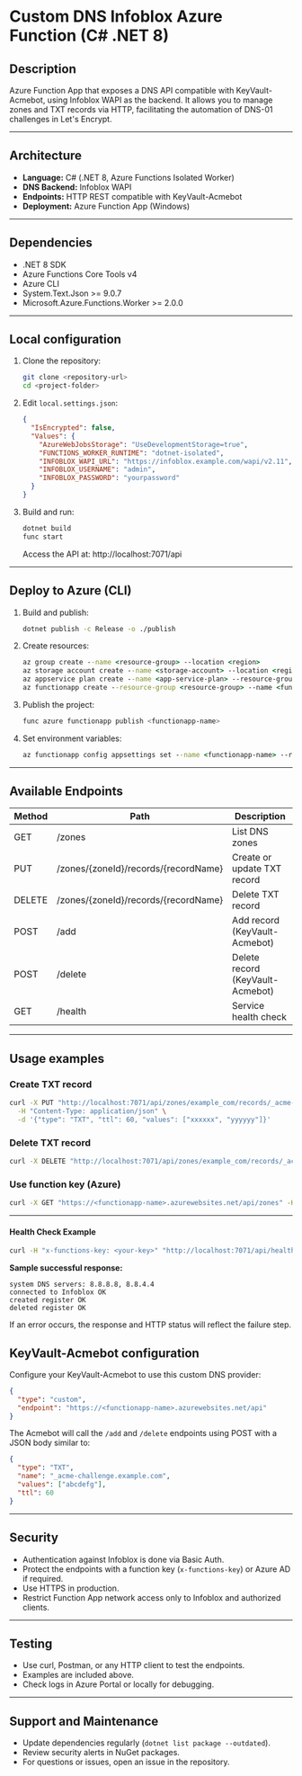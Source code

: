 # Custom DNS Infoblox Azure Function (C# .NET 8)

## Description

Azure Function App that exposes a DNS API compatible with KeyVault-Acmebot, using Infoblox WAPI as the backend. It allows you to manage zones and TXT records via HTTP, facilitating the automation of DNS-01 challenges in Let's Encrypt.

---

## Architecture

- **Language:** C# (.NET 8, Azure Functions Isolated Worker)
- **DNS Backend:** Infoblox WAPI
- **Endpoints:** HTTP REST compatible with KeyVault-Acmebot
- **Deployment:** Azure Function App (Windows)

---

## Dependencies

- .NET 8 SDK
- Azure Functions Core Tools v4
- Azure CLI
- System.Text.Json >= 9.0.7
- Microsoft.Azure.Functions.Worker >= 2.0.0

---

## Local configuration

1. Clone the repository:
    ```bash
    git clone <repository-url>
    cd <project-folder>
    ```
2. Edit `local.settings.json`:
    ```json
    {
      "IsEncrypted": false,
      "Values": {
        "AzureWebJobsStorage": "UseDevelopmentStorage=true",
        "FUNCTIONS_WORKER_RUNTIME": "dotnet-isolated",
        "INFOBLOX_WAPI_URL": "https://infoblox.example.com/wapi/v2.11",
        "INFOBLOX_USERNAME": "admin",
        "INFOBLOX_PASSWORD": "yourpassword"
      }
    }
    ```
3. Build and run:
    ```bash
    dotnet build
    func start
    ```
    Access the API at: http://localhost:7071/api

---

## Deploy to Azure (CLI)

1. Build and publish:
    ```bash
    dotnet publish -c Release -o ./publish
    ```
2. Create resources:
    ```cmd
    az group create --name <resource-group> --location <region>
    az storage account create --name <storage-account> --location <region> --resource-group <resource-group> --sku Standard_LRS
    az appservice plan create --name <app-service-plan> --resource-group <resource-group> --sku S1 --is-linux false
    az functionapp create --resource-group <resource-group> --name <functionapp-name> --plan <app-service-plan> --runtime dotnet --functions-version 4 --storage-account <storage-account>
    ```
3. Publish the project:
    ```bash
    func azure functionapp publish <functionapp-name>
    ```
4. Set environment variables:
    ```cmd
    az functionapp config appsettings set --name <functionapp-name> --resource-group <resource-group> --settings INFOBLOX_WAPI_URL="https://infoblox.example.com/wapi/v2.11" INFOBLOX_USERNAME="admin" INFOBLOX_PASSWORD="yourpassword"
    ```

---

## Available Endpoints

| Method | Path                                         | Description                              |
|--------|----------------------------------------------|------------------------------------------|
| GET    | /zones                                      | List DNS zones                           |
| PUT    | /zones/{zoneId}/records/{recordName}         | Create or update TXT record              |
| DELETE | /zones/{zoneId}/records/{recordName}         | Delete TXT record                        |
| POST   | /add                                        | Add record (KeyVault-Acmebot)            |
| POST   | /delete                                     | Delete record (KeyVault-Acmebot)         |
| GET    | /health                                     | Service health check                     |

---

## Usage examples

### Create TXT record
```sh
curl -X PUT "http://localhost:7071/api/zones/example_com/records/_acme-challenge.example.com" \
  -H "Content-Type: application/json" \
  -d '{"type": "TXT", "ttl": 60, "values": ["xxxxxx", "yyyyyy"]}'
```

### Delete TXT record
```sh
curl -X DELETE "http://localhost:7071/api/zones/example_com/records/_acme-challenge.example.com"
```

### Use function key (Azure)
```sh
curl -X GET "https://<functionapp-name>.azurewebsites.net/api/zones" -H "x-functions-key: <your-key>"
```

---
#### Health Check Example

```sh
curl -H "x-functions-key: <your-key>" "http://localhost:7071/api/health"
```

**Sample successful response:**
```
system DNS servers: 8.8.8.8, 8.8.4.4
connected to Infoblox OK
created register OK
deleted register OK
```

If an error occurs, the response and HTTP status will reflect the failure step.

## KeyVault-Acmebot configuration

Configure your KeyVault-Acmebot to use this custom DNS provider:

```json
{
  "type": "custom",
  "endpoint": "https://<functionapp-name>.azurewebsites.net/api"
}
```

The Acmebot will call the `/add` and `/delete` endpoints using POST with a JSON body similar to:

```json
{
  "type": "TXT",
  "name": "_acme-challenge.example.com",
  "values": ["abcdefg"],
  "ttl": 60
}
```

---

## Security

- Authentication against Infoblox is done via Basic Auth.
- Protect the endpoints with a function key (`x-functions-key`) or Azure AD if required.
- Use HTTPS in production.
- Restrict Function App network access only to Infoblox and authorized clients.

---

## Testing

- Use curl, Postman, or any HTTP client to test the endpoints.
- Examples are included above.
- Check logs in Azure Portal or locally for debugging.

---

## Support and Maintenance

- Update dependencies regularly (`dotnet list package --outdated`).
- Review security alerts in NuGet packages.
- For questions or issues, open an issue in the repository.
